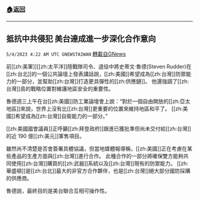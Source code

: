 ###  [:house:返回](README.md)
---


## 抵抗中共侵犯 美台達成進一步深化合作意向
`5/4/2023 4:22 AM UTC GNEWSTAIWAN` [轉載自GNews](https://gnews.org/articles/1273709)

前[[zh:美軍]][[zh:太平洋]]陸戰隊司令、退役中將史蒂文·魯德(Steven Rudder)在[[zh:台北]]的一個公共論壇上發表講話說，[[zh:美國]]希望成為[[zh:台灣]]防禦能力的一部分，並幫助[[zh:台灣]]打造更具彈性的[[zh:供應鏈]]。 他還強調了[[zh:台灣]]島的戰略位置對維護地區安全的重要性。

  

魯德週三上午在台[[zh:美國]]防工業論壇會上說：“對於一個自由開放的[[zh:亞太地區]]來說，世界上沒有比[[zh:台灣]]更重要的位置來維持地區和平了。 [[zh:美國]]希望成為[[zh:台灣]]自衛能力的一部分。”

  

[[zh:美國國會議員]]正呼籲[[zh:拜登政府]]跟進已獲批準但尚未交付給[[zh:台灣]]的近 190 億[[zh:美元]]軍售項目。

  

雖然尚不清楚是否會簽署具體協議，但當地媒體報導稱，[[zh:美國]]正在考慮在某些產品的生產方面與[[zh:台灣]]進行合作。 此種合作的一部分將確保雙方能夠共同使用[[zh:台灣]]購買的[[zh:武器]]系統以及[[zh:台灣]]現有的防禦能力。 [[zh:華盛頓]]是[[zh:台北]]最大的非官方合作夥伴，也是[[zh:台灣]]絕大部分國防採購的供應商。

  

魯德說，最終目的是美台聯合互相可操作性。
